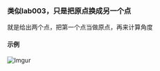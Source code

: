 ### 类似lab003，只是把原点换成另一个点
就是给出两个点，把第一个点当做原点，再来计算角度

#### 示例
![Imgur](https://i.imgur.com/BxG0b3V.png)